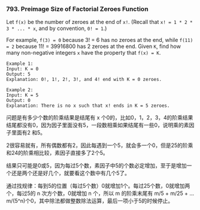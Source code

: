 ### 793. Preimage Size of Factorial Zeroes Function

Let `f(x)` be the number of zeroes at the end of `x!`. (Recall that `x! = 1 * 2 * 3 * ... * x`, and by convention, `0! = 1`.)

For example, `f(3) = 0` because 3! = 6 has no zeroes at the end, while `f(11) = 2` because 11! = 39916800 has 2 zeroes at the end. Given `K`, find how many non-negative integers `x` have the property that `f(x) = K`.

```
Example 1:
Input: K = 0
Output: 5
Explanation: 0!, 1!, 2!, 3!, and 4! end with K = 0 zeroes.

Example 2:
Input: K = 5
Output: 0
Explanation: There is no x such that x! ends in K = 5 zeroes.
```

问题是有多少个数的阶乘结果是结尾有 x 个0的，比如0，1，2，3，4的阶乘结果结尾都没有0，因为因子里面没有5，一段数相乘如果结尾有一些0，说明乘的素因子里面有2 和5。

2很容易就有，所有偶数都有2，因此每遇到一个5，就会多一个0，但是25的阶乘和24的阶乘相比较，素因子直接多了2个5。

结果只可能是0或5，因为每过5个数，素因子中5的个数必定增加，至于是增加一个还是两个还是好几个，就要看这个数中有几个5了。

通过找规律：每到5的位置（每过5个数）0就增加1个。每过25个数，0就增加两个，每过5的 n 次方个数，0就增加 n 个，所以 m 的阶乘末尾有 m/5 + m/25 + … m/(5^n)个0，其中除法都做整数除法运算，最后一项小于5的时候停止。